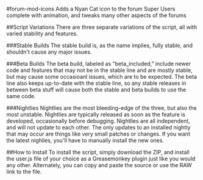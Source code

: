 #forum-mod-icons
Adds a Nyan Cat icon to the forum Super Users complete with animation, and tweaks many other aspects of the forums

##Script Variations
There are three separate variations of the script, all with varied stability and features.

###Stable Builds
The stable build is, as the name implies, fully stable, and shouldn't cause any major issues.

###Beta Builds
The beta build, labeled as "beta_included," include newer code and features that may not be in the stable line and are mostly stable, but may cause some occasioanl issues, which are to be expected. The beta line also keeps up-to-date with the stable line, so any stable releases in between beta stuff will cause both the stable and beta builds to use the same code.

###Nightlies
Nightlies are the most bleeding-edge of the three, but also the most unstable. Nightlies are typically released as soon as the feature is developed, occasionally before debugging. Nightlies are all independent, and will not update to each other. The only updates to an installed nightly that may occur are things like very small patches or changes. If you want the latest nighlies, you'll have to manually install the new ones.

##How to Install
To install the script, simply download the ZIP, and install the user.js file of your choice as a Greasemonkey plugin just like you would any other. Alternately, you can copy and paste the source or use the RAW link to the file.